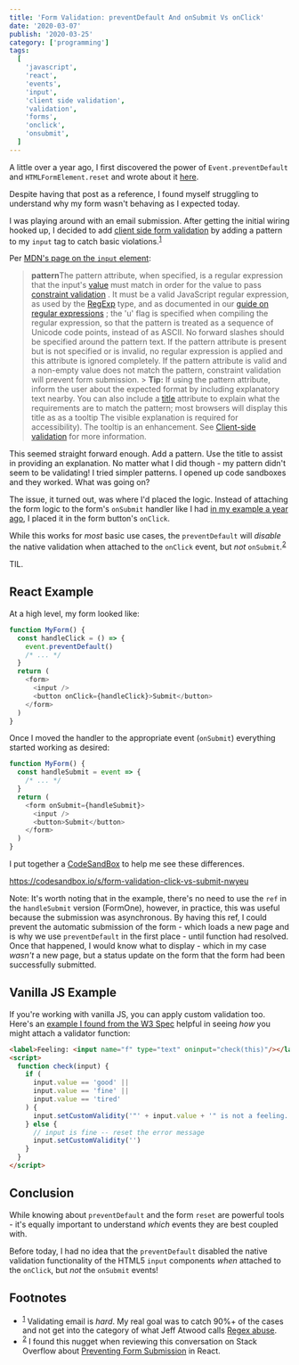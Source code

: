 ```yaml
---
title: 'Form Validation: preventDefault And onSubmit Vs onClick'
date: '2020-03-07'
publish: '2020-03-25'
category: ['programming']
tags:
  [
    'javascript',
    'react',
    'events',
    'input',
    'client side validation',
    'validation',
    'forms',
    'onclick',
    'onsubmit',
  ]
---
```


A little over a year ago, I first discovered the power of `Event.preventDefault` and `HTMLFormElement.reset` and wrote about it [here](https://stephencharlesweiss.com/blog/2019-01-04/better-form-submissions-with-event-preventdefault-and-htmlformelement-reset/).

Despite having that post as a reference, I found myself struggling to understand why my form wasn't behaving as I expected today.

I was playing around with an email submission. After getting the initial wiring hooked up, I decided to add [client side form validation](https://developer.mozilla.org/en-US/docs/Web/HTML/Element/Input#Client-side_validation) by adding a pattern to my `input` tag to catch basic violations.<sup>[1](#footnotes)</sup><a id="fn1"></a>

Per [MDN's page on the `input` element](https://developer.mozilla.org/en-US/docs/Web/HTML/Element/Input):

> **pattern**The pattern attribute, when specified, is a regular expression that the input's [value](https://developer.mozilla.org/en-US/docs/Web/HTML/Global_attributes#attr-value) must match in order for the value to pass [constraint validation](https://developer.mozilla.org/en-US/docs/Web/Guide/HTML/HTML5/Constraint_validation) . It must be a valid JavaScript regular expression, as used by the [RegExp](https://developer.mozilla.org/en-US/docs/Web/JavaScript/Reference/Global_Objects/RegExp) type, and as documented in our [guide on regular expressions](https://developer.mozilla.org/en-US/docs/Web/JavaScript/Guide/Regular_Expressions) ; the 'u' flag is specified when compiling the regular expression, so that the pattern is treated as a sequence of Unicode code points, instead of as ASCII. No forward slashes should be specified around the pattern text.
> If the pattern attribute is present but is not specified or is invalid, no regular expression is applied and this attribute is ignored completely. If the pattern attribute is valid and a non-empty value does not match the pattern, constraint validation will prevent form submission. > **Tip:** If using the pattern attribute, inform the user about the expected format by including explanatory text nearby. You can also include a [title](https://developer.mozilla.org/en-US/docs/Web/HTML/Element/input#attr-title) attribute to explain what the requirements are to match the pattern; most browsers will display this title as as a tooltip The visible explanation is required for accessibility). The tooltip is an enhancement.
> See [Client-side validation](https://developer.mozilla.org/en-US/docs/Web/HTML/Element/Input#Client-side_validation) for more information.

This seemed straight forward enough. Add a pattern. Use the title to assist in providing an explanation. No matter what I did though - my pattern didn't seem to be validating! I tried simpler patterns. I opened up code sandboxes and they worked. What was going on?

The issue, it turned out, was where I'd placed the logic. Instead of attaching the form logic to the form's `onSubmit` handler like I had [in my example a year ago](https://stephencharlesweiss.com/blog/2019-01-04/better-form-submissions-with-event-preventdefault-and-htmlformelement-reset/#example-time), I placed it in the form button's `onClick`.

While this works for _most_ basic use cases, the `preventDefault` will _disable_ the native validation when attached to the `onClick` event, but _not_ `onSubmit`.<sup>[2](#footnotes)</sup><a id="fn2"></a>

TIL.

## React Example

At a high level, my form looked like:

```javascript
function MyForm() {
  const handleClick = () => {
    event.preventDefault()
    /* ... */
  }
  return (
    <form>
      <input />
      <button onClick={handleClick}>Submit</button>
    </form>
  )
}
```

Once I moved the handler to the appropriate event (`onSubmit`) everything started working as desired:

```javascript
function MyForm() {
  const handleSubmit = event => {
    /* ... */
  }
  return (
    <form onSubmit={handleSubmit}>
      <input />
      <button>Submit</button>
    </form>
  )
}
```

I put together a [CodeSandBox](https://codesandbox.io/s/form-validation-click-vs-submit-nwyeu) to help me see these differences.

https://codesandbox.io/s/form-validation-click-vs-submit-nwyeu

Note: It's worth noting that in the example, there's no need to use the `ref` in the `handleSubmit` version (FormOne), however, in practice, this was useful because the submission was asynchronous. By having this ref, I could prevent the automatic submission of the form - which loads a new page and is why we use `preventDefault` in the first place - until function had resolved. Once that happened, I would know what to display - which in my case _wasn't_ a new page, but a status update on the form that the form had been successfully submitted.

## Vanilla JS Example

If you're working with vanilla JS, you can apply custom validation too. Here's an [example I found from the W3 Spec](https://www.w3.org/TR/html52/sec-forms.html#the-constraint-validation-api) helpful in seeing _how_ you might attach a validator function:

```html
<label>Feeling: <input name="f" type="text" oninput="check(this)"/></label>
<script>
  function check(input) {
    if (
      input.value == 'good' ||
      input.value == 'fine' ||
      input.value == 'tired'
    ) {
      input.setCustomValidity('"' + input.value + '" is not a feeling.')
    } else {
      // input is fine -- reset the error message
      input.setCustomValidity('')
    }
  }
</script>
```

## Conclusion

While knowing about `preventDefault` and the form `reset` are powerful tools - it's equally important to understand _which_ events they are best coupled with.

Before today, I had no idea that the `preventDefault` disabled the native validation functionality of the HTML5 `input` components _when_ attached to the `onClick`, but _not_ the `onSubmit` events!

## Footnotes

- <sup>[1](#fn1)</sup> Validating email is _hard_. My real goal was to catch 90%+ of the cases and not get into the category of what Jeff Atwood calls [Regex abuse](https://blog.codinghorror.com/regex-use-vs-regex-abuse/).
- <sup>[2](#fn2)</sup> I found this nugget when reviewing this conversation on Stack Overflow about [Preventing Form Submission](https://stackoverflow.com/a/39841238) in React.
